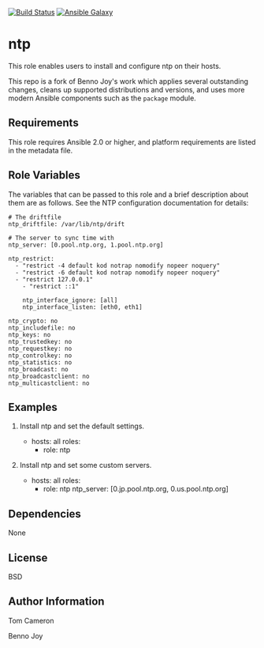 [![Build Status](https://travis-ci.org/tomc603/ntp.svg?branch=master)](https://travis-ci.org/tomc603/ntp)
[![Ansible Galaxy](https://img.shields.io/badge/galaxy-tomc603.ntp-blue.svg)](https://img.shields.io/badge/galaxy-tomc603.ntp-blue.svg)

ntp
===

This role enables users to install and configure ntp on their hosts.

This repo is a fork of Benno Joy's work which applies several outstanding
changes, cleans up supported distributions and versions, and uses more modern
Ansible components such as the `package` module.

Requirements
------------

This role requires Ansible 2.0 or higher, and platform requirements are listed
in the metadata file.

Role Variables
--------------

The variables that can be passed to this role and a brief description about
them are as follows. See the NTP configuration documentation for details:

	# The driftfile
	ntp_driftfile: /var/lib/ntp/drift

	# The server to sync time with
	ntp_server: [0.pool.ntp.org, 1.pool.ntp.org]

	ntp_restrict:                                                           
	  - "restrict -4 default kod notrap nomodify nopeer noquery"
	  - "restrict -6 default kod notrap nomodify nopeer noquery"
	  - "restrict 127.0.0.1"
		- "restrict ::1"

        ntp_interface_ignore: [all]
        ntp_interface_listen: [eth0, eth1]

	ntp_crypto: no
	ntp_includefile: no
	ntp_keys: no
	ntp_trustedkey: no
	ntp_requestkey: no
	ntp_controlkey: no
	ntp_statistics: no
	ntp_broadcast: no
	ntp_broadcastclient: no
	ntp_multicastclient: no

Examples
--------

1) Install ntp and set the default settings.

	- hosts: all
	  roles:
	    - role: ntp

2) Install ntp and set some custom servers.

	- hosts: all
	  roles:
	    - role: ntp
	      ntp_server: [0.jp.pool.ntp.org, 0.us.pool.ntp.org]

Dependencies
------------

None

License
-------

BSD

Author Information
------------------

Tom Cameron

Benno Joy
